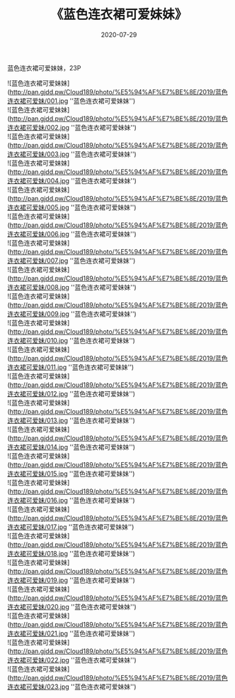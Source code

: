 ﻿---
layout: post
title:  《蓝色连衣裙可爱妹妹》
date:   2020-07-29
img: http://pan.gjdd.pw/Cloud189/photo/%E5%94%AF%E7%BE%8E/2019/蓝色连衣裙可爱妹/000.jpg
categories: [美女, 清纯, 唯美]
---

蓝色连衣裙可爱妹妹，23P

![蓝色连衣裙可爱妹妹](http://pan.gjdd.pw/Cloud189/photo/%E5%94%AF%E7%BE%8E/2019/蓝色连衣裙可爱妹/001.jpg ''蓝色连衣裙可爱妹妹'') <br>
![蓝色连衣裙可爱妹妹](http://pan.gjdd.pw/Cloud189/photo/%E5%94%AF%E7%BE%8E/2019/蓝色连衣裙可爱妹/002.jpg ''蓝色连衣裙可爱妹妹'') <br>
![蓝色连衣裙可爱妹妹](http://pan.gjdd.pw/Cloud189/photo/%E5%94%AF%E7%BE%8E/2019/蓝色连衣裙可爱妹/003.jpg ''蓝色连衣裙可爱妹妹'') <br>
![蓝色连衣裙可爱妹妹](http://pan.gjdd.pw/Cloud189/photo/%E5%94%AF%E7%BE%8E/2019/蓝色连衣裙可爱妹/004.jpg ''蓝色连衣裙可爱妹妹'') <br>
![蓝色连衣裙可爱妹妹](http://pan.gjdd.pw/Cloud189/photo/%E5%94%AF%E7%BE%8E/2019/蓝色连衣裙可爱妹/005.jpg ''蓝色连衣裙可爱妹妹'') <br>
![蓝色连衣裙可爱妹妹](http://pan.gjdd.pw/Cloud189/photo/%E5%94%AF%E7%BE%8E/2019/蓝色连衣裙可爱妹/006.jpg ''蓝色连衣裙可爱妹妹'') <br>
![蓝色连衣裙可爱妹妹](http://pan.gjdd.pw/Cloud189/photo/%E5%94%AF%E7%BE%8E/2019/蓝色连衣裙可爱妹/007.jpg ''蓝色连衣裙可爱妹妹'') <br>
![蓝色连衣裙可爱妹妹](http://pan.gjdd.pw/Cloud189/photo/%E5%94%AF%E7%BE%8E/2019/蓝色连衣裙可爱妹/008.jpg ''蓝色连衣裙可爱妹妹'') <br>
![蓝色连衣裙可爱妹妹](http://pan.gjdd.pw/Cloud189/photo/%E5%94%AF%E7%BE%8E/2019/蓝色连衣裙可爱妹/009.jpg ''蓝色连衣裙可爱妹妹'') <br>
![蓝色连衣裙可爱妹妹](http://pan.gjdd.pw/Cloud189/photo/%E5%94%AF%E7%BE%8E/2019/蓝色连衣裙可爱妹/010.jpg ''蓝色连衣裙可爱妹妹'') <br>
![蓝色连衣裙可爱妹妹](http://pan.gjdd.pw/Cloud189/photo/%E5%94%AF%E7%BE%8E/2019/蓝色连衣裙可爱妹/011.jpg ''蓝色连衣裙可爱妹妹'') <br>
![蓝色连衣裙可爱妹妹](http://pan.gjdd.pw/Cloud189/photo/%E5%94%AF%E7%BE%8E/2019/蓝色连衣裙可爱妹/012.jpg ''蓝色连衣裙可爱妹妹'') <br>
![蓝色连衣裙可爱妹妹](http://pan.gjdd.pw/Cloud189/photo/%E5%94%AF%E7%BE%8E/2019/蓝色连衣裙可爱妹/013.jpg ''蓝色连衣裙可爱妹妹'') <br>
![蓝色连衣裙可爱妹妹](http://pan.gjdd.pw/Cloud189/photo/%E5%94%AF%E7%BE%8E/2019/蓝色连衣裙可爱妹/014.jpg ''蓝色连衣裙可爱妹妹'') <br>
![蓝色连衣裙可爱妹妹](http://pan.gjdd.pw/Cloud189/photo/%E5%94%AF%E7%BE%8E/2019/蓝色连衣裙可爱妹/015.jpg ''蓝色连衣裙可爱妹妹'') <br>
![蓝色连衣裙可爱妹妹](http://pan.gjdd.pw/Cloud189/photo/%E5%94%AF%E7%BE%8E/2019/蓝色连衣裙可爱妹/016.jpg ''蓝色连衣裙可爱妹妹'') <br>
![蓝色连衣裙可爱妹妹](http://pan.gjdd.pw/Cloud189/photo/%E5%94%AF%E7%BE%8E/2019/蓝色连衣裙可爱妹/017.jpg ''蓝色连衣裙可爱妹妹'') <br>
![蓝色连衣裙可爱妹妹](http://pan.gjdd.pw/Cloud189/photo/%E5%94%AF%E7%BE%8E/2019/蓝色连衣裙可爱妹/018.jpg ''蓝色连衣裙可爱妹妹'') <br>
![蓝色连衣裙可爱妹妹](http://pan.gjdd.pw/Cloud189/photo/%E5%94%AF%E7%BE%8E/2019/蓝色连衣裙可爱妹/019.jpg ''蓝色连衣裙可爱妹妹'') <br>
![蓝色连衣裙可爱妹妹](http://pan.gjdd.pw/Cloud189/photo/%E5%94%AF%E7%BE%8E/2019/蓝色连衣裙可爱妹/020.jpg ''蓝色连衣裙可爱妹妹'') <br>
![蓝色连衣裙可爱妹妹](http://pan.gjdd.pw/Cloud189/photo/%E5%94%AF%E7%BE%8E/2019/蓝色连衣裙可爱妹/021.jpg ''蓝色连衣裙可爱妹妹'') <br>
![蓝色连衣裙可爱妹妹](http://pan.gjdd.pw/Cloud189/photo/%E5%94%AF%E7%BE%8E/2019/蓝色连衣裙可爱妹/022.jpg ''蓝色连衣裙可爱妹妹'') <br>
![蓝色连衣裙可爱妹妹](http://pan.gjdd.pw/Cloud189/photo/%E5%94%AF%E7%BE%8E/2019/蓝色连衣裙可爱妹/023.jpg ''蓝色连衣裙可爱妹妹'') <br>
